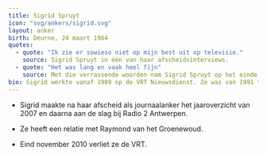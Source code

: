 ```yaml
---
title: Sigrid Spruyt
icon: "svg/ankers/sigrid.svg"
layout: anker
birth: Deurne, 24 maart 1964
quotes:
  - quote: "Ik zie er sowieso niet op mijn best uit op televisie."
    source: Sigrid Spruyt in één van haar afscheidsinterviews.
  - quote: "Het was lang en vaak heel fijn"
    source: Met die verrassende woorden nam Sigrid Spruyt op het einde van Het Journaal van zeven uur afscheid als anker.
bio: Sigrid werkte vanaf 1989 op de VRT Nieuwsdienst. Ze was van 1991 tot 26 oktober 2007 vast journaalanker. Sigrid stopte wegens een hardnekkige schminkallergie met de presentatie op televisie.
---
```


* Sigrid maakte na haar afscheid als journaalanker het jaaroverzicht van 2007 en daarna aan de slag bij Radio 2 Antwerpen.

* Ze heeft een relatie met Raymond van het Groenewoud.

* Eind november 2010 verliet ze de VRT.
